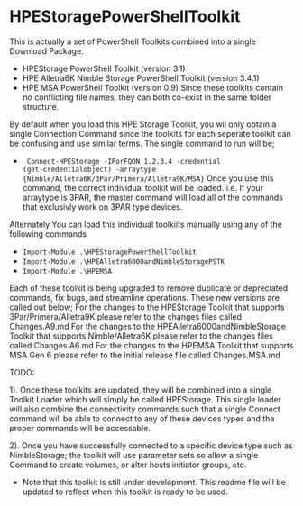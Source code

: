 # HPEStoragePowerShellToolkit
This is actually a set of PowerShell Toolkits combined into a single Download Package.
 * HPEStorage PowerShell Toolkit (version 3.1)
 * HPE Alletra6K Nimble Storage PowerShell Toolkit (version 3.4.1)
 * HPE MSA PowerShell Toolkit (version 0.9)
Since these toolkits contain no conflicting file names, they can both co-exist in the same folder structure. 

By default when you load this HPE Storage Toolkit, you wil only obtain a single Connection Command since the toolkits for each seperate toolkit can be confusing and use similar terms. The single command to run will be;
* <code> Connect-HPEStorage -IPorFQDN 1.2.3.4 -credential (get-credentialobject) -arraytype {Nimble/Alletra6K/3Par/Primera/Alletra9K/MSA}</code>
Once you use this command, the correct individual toolkit will be loaded. i.e. If your arraytype is 3PAR, the master command will load all of the commands that exclusivly work on 3PAR type devices.

Alternately You can load this individual toolkiits manually using any of the following commands
* <code>Import-Module .\HPEStoragePowerShellToolkit</code>
* <code>Import-Module .\HPEAlletra6000andNimbleStoragePSTK</code>
* <code>Import-Module .\HPEMSA</code>

Each of these toolkit is being upgraded to remove duplicate or depreciated commands, fix bugs, and streamline operations. These new versions are called out below;
For the changes to the HPEStorage Toolkit that supports 3Par/Primera/Alletra9K please refer to the changes files called Changes.A9.md
For the changes to the HPEAlletra6000andNimbleStorage Toolkit that supports Nimble/Alletra6K please refer to the changes files called Changes.A6.md
For the changes to the HPEMSA Toolkit that supports MSA Gen 6 please refer to the initial release file called Changes.MSA.md

TODO: 

1). Once these toolkits are updated, they will be combined into a single Toolkit Loader which will simply be called HPEStorage.
This single loader will also combine the connectivity commands such that a single Connect command will be able to connect to any of these devices
types and the proper commands will be accessable.

2). Once you have successfully connected to a specific device type such as NimbleStorage; the toolkit will use parameter sets so allow a single Command
to create volumes, or alter hosts initiator groups, etc. 

* Note that this toolkit is still under development. This readme file will be updated to reflect when this toolkit is ready to be used.
